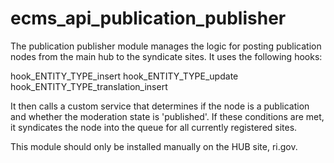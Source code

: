 # ecms_api_publication_publisher

The publication publisher module manages the logic for posting publication nodes
from the main hub to the syndicate sites. It uses the following hooks:

hook_ENTITY_TYPE_insert
hook_ENTITY_TYPE_update
hook_ENTITY_TYPE_translation_insert

It then calls a custom service that determines if the node is a
publication and whether the moderation state is 'published'. If these
conditions are met, it syndicates the node into the queue for all currently
registered sites.

This module should only be installed manually on the HUB site, ri.gov.

